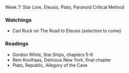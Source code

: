 Week 7: Star Lore, Eleusis, Plato, Paranoid Critical Method


### Watchings
* Carl Ruck on The Road to Eleusis (selection to come)

### Readings
* Gordon White, Star.Ships, chapters 5-6
* Rem Koolhaas, Delirious New York, final chapter
* Plato, Republic, Allegory of the Cave

